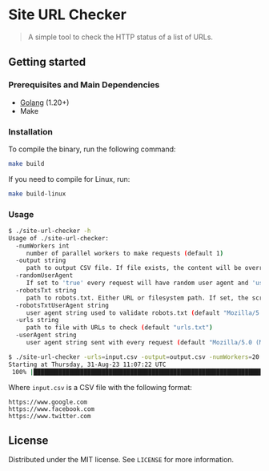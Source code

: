 # Site URL Checker

> A simple tool to check the HTTP status of a list of URLs.

## Getting started

### Prerequisites and Main Dependencies

- [Golang](https://go.dev/) (1.20+)
- Make

### Installation

To compile the binary, run the following command:

```bash
make build
```

If you need to compile for Linux, run:

```bash
make build-linux
```

### Usage

```bash
$ ./site-url-checker -h
Usage of ./site-url-checker:
  -numWorkers int
     number of parallel workers to make requests (default 1)
  -output string
     path to output CSV file. If file exists, the content will be overridden (default "output.csv")
  -randomUserAgent
     If set to 'true' every request will have random user agent and 'userAgentString' flag will be ignored
  -robotsTxt string
     path to robots.txt. Either URL or filesystem path. If set, the script will check if the URL is allowed to be crawled
  -robotsTxtUserAgent string
     user agent string used to validate robots.txt (default "Mozilla/5.0 (Macintosh; Intel Mac OS X 10.15; rv:109.0) Gecko/20100101 Firefox/109.0")
  -urls string
     path to file with URLs to check (default "urls.txt")
  -userAgent string
     user agent string sent with every request (default "Mozilla/5.0 (Macintosh; Intel Mac OS X 10.15; rv:109.0) Gecko/20100101 Firefox/109.0")
```

```bash
$ ./site-url-checker -urls=input.csv -output=output.csv -numWorkers=20 -userAgent="Mozilla/5.0 (Macintosh; Intel Mac OS X 10.15; rv:109.0) Gecko/20100101 Firefox/109.0"
Starting at Thursday, 31-Aug-23 11:07:22 UTC
 100% |███████████████████████████████████████████████████████████████████████████████| (156/156, 19 it/s)
```

Where `input.csv` is a CSV file with the following format:

```csv
https://www.google.com
https://www.facebook.com
https://www.twitter.com
```

## License

Distributed under the MIT license. See ``LICENSE`` for more information.
